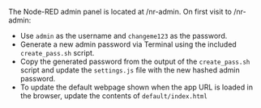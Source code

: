 The Node-RED admin panel is located at /nr-admin. On first visit to /nr-admin:

* Use `admin` as the username and `changeme123` as the password.
* Generate a new admin password via Terminal using the included `create_pass.sh` script.
* Copy the generated password from the output of the `create_pass.sh` script and update the `settings.js` file with the new hashed admin password.
* To update the default webpage shown when the app URL is loaded in the browser, update the contents of `default/index.html`
